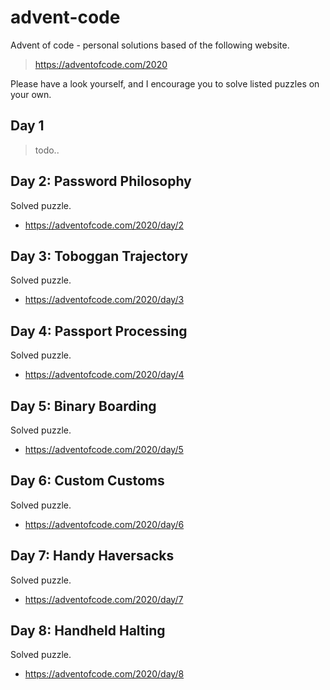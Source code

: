 # advent-code

Advent of code - personal solutions based of the following website.

> https://adventofcode.com/2020

Please have a look yourself, and I encourage you to solve listed puzzles on your own.

## Day 1

> todo..

## Day 2: Password Philosophy

Solved puzzle.

- https://adventofcode.com/2020/day/2

## Day 3: Toboggan Trajectory

Solved puzzle.

- https://adventofcode.com/2020/day/3

## Day 4: Passport Processing

Solved puzzle.

- https://adventofcode.com/2020/day/4

## Day 5: Binary Boarding

Solved puzzle.

- https://adventofcode.com/2020/day/5

## Day 6: Custom Customs

Solved puzzle.

- https://adventofcode.com/2020/day/6

## Day 7: Handy Haversacks

Solved puzzle.

- https://adventofcode.com/2020/day/7

## Day 8: Handheld Halting

Solved puzzle.

- https://adventofcode.com/2020/day/8